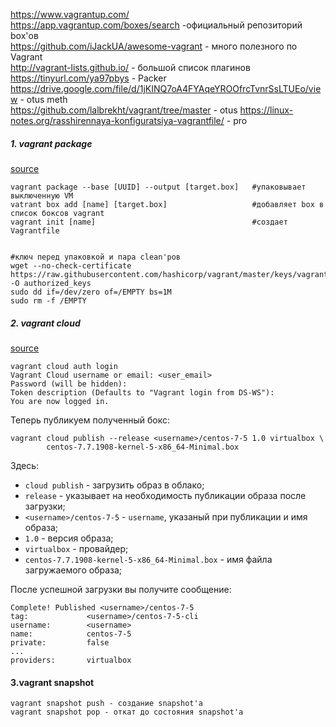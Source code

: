 https://www.vagrantup.com/  
https://app.vagrantup.com/boxes/search -официальный репозиторий box'ов  
https://github.com/iJackUA/awesome-vagrant - много полезного по Vagrant  
http://vagrant-lists.github.io/ - большой список плагинов  
https://tinyurl.com/ya97pbys - Packer  
https://drive.google.com/file/d/1jKINQ7oA4FYAqeYROOfrcTvnrSsLTUEo/view - otus meth   
https://github.com/lalbrekht/vagrant/tree/master - otus 
https://linux-notes.org/rasshirennaya-konfiguratsiya-vagrantfile/ - pro  


##### 1. vagrant package 
[source](https://sys-adm.in/virtualization/793-sozdanie-vagrant-box-a-shablona-virtualnoj-mashiny-centos-dlya-virtualbox.html)  
```shell
vagrant package --base [UUID] --output [target.box]   #упаковывает выключенную VM
vatrant box add [name] [target.box]                   #добавляет box в список боксов vagrant
vagrant init [name]                                   #создает Vagrantfile


#ключ перед упаковкой и пара сlean'ров
wget --no-check-certificate https://raw.githubusercontent.com/hashicorp/vagrant/master/keys/vagrant.pub -O authorized_keys
sudo dd if=/dev/zero of=/EMPTY bs=1M
sudo rm -f /EMPTY
```
##### 2. vagrant cloud
[source](https://github.com/dbudakov/1.kernel_update/edit/master/manual/README.md)  

```
vagrant cloud auth login
Vagrant Cloud username or email: <user_email>
Password (will be hidden): 
Token description (Defaults to "Vagrant login from DS-WS"):
You are now logged in.
```
Теперь публикуем полученный бокс:
```
vagrant cloud publish --release <username>/centos-7-5 1.0 virtualbox \
        centos-7.7.1908-kernel-5-x86_64-Minimal.box
```
Здесь:
 - `cloud publish` - загрузить образ в облако;
 - `release` - указывает на необходимость публикации образа после загрузки;
 - `<username>/centos-7-5` - `username`, указаный при публикации и имя образа;
 - `1.0` - версия образа;
 - `virtualbox` - провайдер;
 - `centos-7.7.1908-kernel-5-x86_64-Minimal.box` - имя файла загружаемого образа;

После успешной загрузки вы получите сообщение:

```
Complete! Published <username>/centos-7-5
tag:             <username>/centos-7-5-cli
username:        <username>
name:            centos-7-5
private:         false
...
providers:       virtualbox
```

#### 3.vagrant snapshot
```
vagrant snapshot push - создание snapshot'a
vagrant snapshot pop - откат до состояния snapshot'a
```
